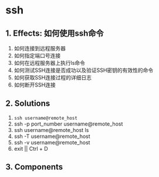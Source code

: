 # ssh

## 1. **Effects:** 如何使用ssh命令

1. 如何连接到远程服务器
2. 如何指定端口号连接
3. 如何在远程服务器上执行ls命令
4. 如何测试SSH连接是否成功以及验证SSH密钥的有效性的命令
5. 如何获取SSH连接过程的详细日志
6. 如何断开SSH连接

## 2. **Solutions**

1. `ssh username@remote_host`
2. ssh -p port_number username@remote_host
3. ssh username@remote_host ls
4. ssh -T username@remote_host
5. ssh -v username@remote_host
6. exit || Ctrl + D

## 3. **Components**
